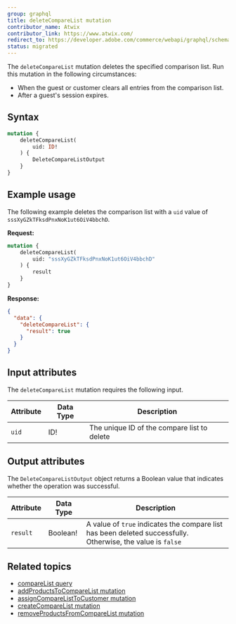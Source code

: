 ```yaml
---
group: graphql
title: deleteCompareList mutation
contributor_name: Atwix
contributor_link: https://www.atwix.com/
redirect_to: https://developer.adobe.com/commerce/webapi/graphql/schema/products/mutations/delete-compare-list/
status: migrated
---
```


The `deleteCompareList` mutation deletes the specified comparison list. Run this mutation in the following circumstances:

*  When the guest or customer clears all entries from the comparison list.
*  After a guest's session expires.

## Syntax

```graphql
mutation {
    deleteCompareList(
        uid: ID!
    ) {
        DeleteCompareListOutput
    }
}
```

## Example usage

The following example deletes the comparison list with a `uid` value of `sssXyGZkTFksdPnxNoK1ut6OiV4bbchD`.

**Request:**

```graphql
mutation {
    deleteCompareList(
        uid: "sssXyGZkTFksdPnxNoK1ut6OiV4bbchD"
    ) {
        result
    }
}
```

**Response:**

```json
{
  "data": {
    "deleteCompareList": {
      "result": true
    }
  }
}
```

## Input attributes

The `deleteCompareList` mutation requires the following input.

Attribute |  Data Type | Description
--- | --- | ---
`uid` | ID! | The unique ID of the compare list to delete

## Output attributes

The `DeleteCompareListOutput` object returns a Boolean value that indicates whether the operation was successful.

Attribute |  Data Type | Description
--- | --- | ---
`result` | Boolean! | A value of `true` indicates the compare list has been deleted successfully. Otherwise, the value is `false`

## Related topics

*  [compareList query]({{page.baseurl}}/graphql/queries/compare-list.html)
*  [addProductsToCompareList mutation]({{page.baseurl}}/graphql/mutations/add-products-to-compare-list.html)
*  [assignCompareListToCustomer mutation]({{page.baseurl}}/graphql/mutations/assign-compare-list-to-customer.html)
*  [createCompareList mutation]({{page.baseurl}}/graphql/mutations/create-compare-list.html)
*  [removeProductsFromCompareList mutation]({{page.baseurl}}/graphql/mutations/remove-products-from-compare-list.html)
